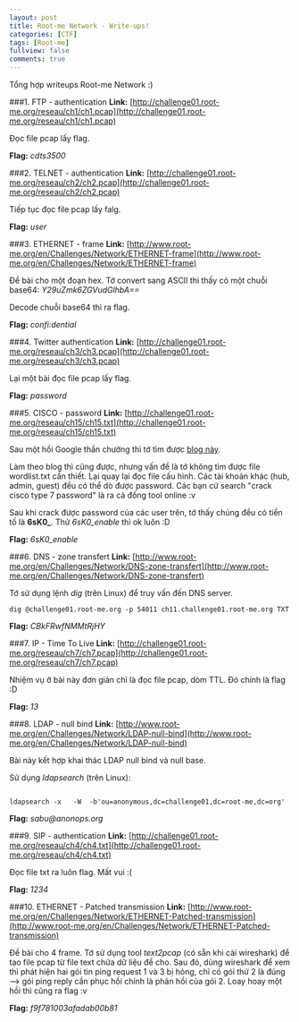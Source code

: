 ```yaml
---
layout: post
title: Root-me Network - Write-ups!
categories: [CTF]
tags: [Root-me]
fullview: false
comments: true
---
```


Tổng hợp writeups Root-me Network :)

###1. FTP - authentication
**Link:** [http://challenge01.root-me.org/reseau/ch1/ch1.pcap](http://challenge01.root-me.org/reseau/ch1/ch1.pcap)

Đọc file pcap lấy flag.

**Flag:** _cdts3500_

###2. TELNET - authentication
**Link:** [http://challenge01.root-me.org/reseau/ch2/ch2.pcap](http://challenge01.root-me.org/reseau/ch2/ch2.pcap)

Tiếp tục đọc file pcap lấy falg.

**Flag:** _user_

###3. ETHERNET - frame
**Link:** [http://www.root-me.org/en/Challenges/Network/ETHERNET-frame](http://www.root-me.org/en/Challenges/Network/ETHERNET-frame)

Đề bài cho một đoạn hex. Tớ convert sang ASCII thì thấy có một chuỗi base64: _Y29uZmk6ZGVudGlhbA==_

Decode chuỗi base64 thì ra flag.

**Flag:** _confi:dential_

###4. Twitter authentication
**Link:** [http://challenge01.root-me.org/reseau/ch3/ch3.pcap](http://challenge01.root-me.org/reseau/ch3/ch3.pcap)

Lại một bài đọc file pcap lấy flag.

**Flag:** _password_

###5. CISCO - password
**Link:** [http://challenge01.root-me.org/reseau/ch15/ch15.txt](http://challenge01.root-me.org/reseau/ch15/ch15.txt)

Sau một hồi Google thần chưởng thì tớ tìm được [ blog này](http://haxcess.com/2008/10/21/cisco-password-recovery/).

Làm theo blog thì cũng được, nhưng vấn đề là tớ không tìm được file wordlist.txt cần thiết. Lại quay lại đọc file cấu hình. Các tài khoản khác (hub, admin, guest) đều có thể dò được password. Các bạn cứ search "crack cisco type 7 password" là ra cả đống tool online :v

Sau khi crack được password của các user trên, tớ thấy chúng đều có tiền tố là **6sK0_**. Thử _6sK0\_enable_ thì ok luôn :D

**Flag:** _6sK0\_enable_

###6. DNS - zone transfert
**Link:** [http://www.root-me.org/en/Challenges/Network/DNS-zone-transfert](http://www.root-me.org/en/Challenges/Network/DNS-zone-transfert)

Tớ sử dụng lệnh _dig_ (trên Linux) để truy vấn đến DNS server.
```
dig @challenge01.root-me.org -p 54011 ch11.challenge01.root-me.org TXT
```

**Flag:** _CBkFRwfNMMtRjHY_

###7. IP - Time To Live
**Link:** [http://challenge01.root-me.org/reseau/ch7/ch7.pcap](http://challenge01.root-me.org/reseau/ch7/ch7.pcap)

Nhiệm vụ ở bài này đơn giản chỉ là đọc file pcap, dòm TTL. Đó chính là flag :D

**Flag:** _13_

###8. LDAP - null bind
**Link:** [http://www.root-me.org/en/Challenges/Network/LDAP-null-bind](http://www.root-me.org/en/Challenges/Network/LDAP-null-bind)

Bài này kết hợp khai thác LDAP null bind và null base.

Sử dụng _ldapsearch_ (trên Linux):
```

ldapsearch -x   -W  -b'ou=anonymous,dc=challenge01,dc=root-me,dc=org'

```

**Flag:** _sabu@anonops.org_

###9. SIP - authentication
**Link:** [http://challenge01.root-me.org/reseau/ch4/ch4.txt](http://challenge01.root-me.org/reseau/ch4/ch4.txt)

Đọc file txt ra luôn flag. Mất vui :(

**Flag:** _1234_

###10. ETHERNET - Patched transmission
**Link:** [http://www.root-me.org/en/Challenges/Network/ETHERNET-Patched-transmission](http://www.root-me.org/en/Challenges/Network/ETHERNET-Patched-transmission)

Đề bài cho 4 frame. Tớ sử dụng tool _text2pcap_ (có sẵn khi cài wireshark) để tạo file pcap từ file text chứa dữ liệu đề cho. Sau đó, dùng wireshark để xem thì phát hiện hai gói tin ping request 1 và 3 bị hỏng, chỉ có gói thứ 2 là đúng --> gói ping reply cần phục hồi chính là phản hồi của gói 2. Loay hoay một hồi thì cũng ra flag :v

**Flag:** _f9f781003afadab00b81_

